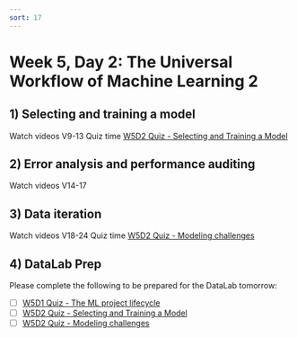 ```yaml
---
sort: 17
---
```


# Week 5, Day 2: The Universal Workflow of Machine Learning 2

## 1) Selecting and training a model

Watch videos V9-13
Quiz time
[W5D2 Quiz - Selecting and Training a Model](https://forms.office.com/e/CNWZsMWrEV)

## 2) Error analysis and performance auditing

Watch videos V14-17

## 3) Data iteration

Watch videos V18-24
Quiz time 
[W5D2 Quiz - Modeling challenges](https://forms.office.com/e/hQkD1AtvVQ)

## 4) DataLab Prep

Please complete the following to be prepared for the DataLab tomorrow:
- [ ] [W5D1 Quiz - The ML project lifecycle](https://forms.office.com/e/uqnxkGS9i2)
- [ ] [W5D2 Quiz - Selecting and Training a Model](https://forms.office.com/e/CNWZsMWrEV)
- [ ] [W5D2 Quiz - Modeling challenges](https://forms.office.com/e/hQkD1AtvVQ)
